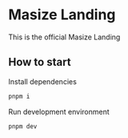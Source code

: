 # Masize Landing

This is the official Masize Landing

## How to start

Install dependencies
```bash
pnpm i
```

Run development environment
```bash
pnpm dev
```
